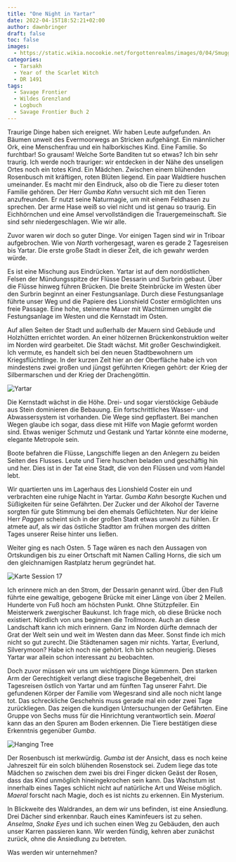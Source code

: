 ```yaml
---
title: "One Night in Yartar"
date: 2022-04-15T18:52:21+02:00
author: dawnbringer
draft: false
toc: false
images:
  - https://static.wikia.nocookie.net/forgottenrealms/images/0/04/Smuggler.png
categories:
  - Tarsakh
  - Year of the Scarlet Witch
  - DR 1491
tags: 
  - Savage Frontier
  - Wildes Grenzland
  - Logbuch
  - Savage Frontier Buch 2
---
```


Traurige Dinge haben sich ereignet. Wir haben Leute aufgefunden. An Bäumen unweit des Evermoorwegs an Stricken aufgehängt. Ein männlicher Ork, eine Menschenfrau und ein halborkisches Kind. Eine Familie. So furchtbar! So grausam! Welche Sorte Banditen tut so etwas? Ich bin sehr traurig. Ich werde noch trauriger: wir entdecken in der Nähe des unseligen Ortes noch ein totes Kind. Ein Mädchen. Zwischen einem blühenden Rosenbusch mit kräftigen, roten Blüten liegend. Ein paar Waldtiere huschen umeinander. Es macht mir den Eindruck, also ob die Tiere zu dieser toten Familie gehören. Der Herr _Gumba Kahn_ versucht sich mit den Tieren anzufreunden. Er nutzt seine Naturmagie, um mit einem Feldhasen zu sprechen. Der arme Hase weiß so viel nicht und ist genau so traurig. Ein Eichhörnchen und eine Amsel vervollständigen die Trauergemeinschaft. Sie sind sehr niedergeschlagen. Wie wir alle.

Zuvor waren wir doch so guter Dinge. Vor einigen Tagen sind wir in Triboar aufgebrochen. Wie von _Narth_ vorhergesagt, waren es gerade 2 Tagesreisen bis Yartar. Die erste große Stadt in dieser Zeit, die ich gewahr werden würde.

Es ist eine Mischung aus Eindrücken. Yartar ist auf dem nordöstlichen Felsen der Mündungsspitze der Flüsse Dessarin und Surbrin gebaut. Über die Flüsse hinweg führen Brücken. Die breite Steinbrücke im Westen über den Surbrin beginnt an einer Festungsanlage. Durch diese Festungsanlage führte unser Weg und die Papiere des Lionshield Coster ermöglichten uns freie Passage. Eine hohe, steinerne Mauer mit Wachtürmen umgibt die Festungsanlage im Westen und die Kernstadt im Osten.

Auf allen Seiten der Stadt und außerhalb der Mauern sind Gebäude und Holzhütten errichtet worden. An einer hölzernen Brückenkonstruktion weiter im Norden wird gearbeitet. Die Stadt wächst. Mit großer Geschwindigkeit. Ich vermute, es handelt sich bei den neuen Stadtbewohnern um Kriegsflüchtlinge. In der kurzen Zeit hier an der Oberfläche habe ich von mindestens zwei großen und jüngst geführten Kriegen gehört: der Krieg der Silbermarschen und der Krieg der Drachengöttin.

![Yartar](https://i.imgur.com/W4lwIHr.jpg)

Die Kernstadt wächst in die Höhe. Drei- und sogar vierstöckige Gebäude aus Stein dominieren die Bebauung. Ein fortschrittliches Wasser- und Abwassersystem ist vorhanden. Die Wege sind gepflastert. Bei manchen Wegen glaube ich sogar, dass diese mit Hilfe von Magie geformt worden sind. Etwas weniger Schmutz und Gestank und Yartar könnte eine moderne, elegante Metropole sein.

Boote befahren die Flüsse, Langschiffe liegen an den Anlegern zu beiden Seiten des Flusses. Leute und Tiere huschen beladen und geschäftig hin und her. Dies ist in der Tat eine Stadt, die von den Flüssen und vom Handel lebt.

Wir quartierten uns im Lagerhaus des Lionshield Coster ein und verbrachten eine ruhige Nacht in Yartar. _Gumba Kahn_ besorgte Kuchen und Süßigkeiten für seine Gefährten. Der Zucker und der Alkohol der Taverne sorgten für gute Stimmung bei den ehemals Geflüchteten. Nur der kleine Herr _Paggen_ scheint sich in der großen Stadt etwas unwohl zu fühlen. Er atmete auf, als wir das östliche Stadttor am frühen morgen des dritten Tages unserer Reise hinter uns ließen.

Weiter ging es nach Osten. 5 Tage wären es nach den Aussagen von Ortskundigen bis zu einer Ortschaft mit Namen Calling Horns, die sich um den gleichnamigen Rastplatz herum gegründet hat.

![Karte Session 17](https://i.imgur.com/fr1YAW8.jpg)

Ich erinnere mich an den Strom, der Dessarin genannt wird. Über den Fluß führte eine gewaltige, gebogene Brücke mit einer Länge von über 2 Meilen. Hunderte von Fuß hoch am höchsten Punkt. Ohne Stützpfeiler. Ein Meisterwerk zwergischer Baukunst. Ich frage mich, ob diese Brücke noch existiert. Nördlich von uns beginnen die Trollmoore. Auch an diese Landschaft kann ich mich erinnern. Ganz im Norden dürfte demnach der Grat der Welt sein und weit im Westen dann das Meer. Sonst finde ich mich nicht so gut zurecht. Die Städtenamen sagen mir nichts. Yartar, Everlund, Silverymoon? Habe ich noch nie gehört. Ich bin schon neugierig. Dieses Yartar war allein schon interessant zu beobachten.

Doch zuvor müssen wir uns um wichtigere Dinge kümmern. Den starken Arm der Gerechtigkeit verlangt diese tragische Begebenheit, drei Tagesreisen östlich von Yartar und am fünften Tag unserer Fahrt. Die gefundenen Körper der Familie vom Wegesrand sind alle noch nicht lange tot. Das schreckliche Geschehnis muss gerade mal ein oder zwei Tage zurückliegen. Das zeigen die kundigen Untersuchungen der Gefährten. Eine Gruppe von Sechs muss für die Hinrichtung verantwortlich sein. _Maeral_ kann das an den Spuren am Boden erkennen. Die Tiere bestätigen diese Erkenntnis gegenüber _Gumba_.

![Hanging Tree](https://i.imgur.com/GUWnBQV.jpg)

Der Rosenbusch ist merkwürdig. _Gumba_ ist der Ansicht, dass es noch keine Jahreszeit für ein solch blühenden Rosenstock sei. Zudem liege das tote Mädchen so zwischen dem zwei bis drei Finger dicken Geäst der Rosen, dass das Kind unmöglich hineingekrochen sein kann. Das Wachstum ist innerhalb eines Tages schlicht nicht auf natürliche Art und Weise möglich. _Maeral_ forscht nach Magie, doch es ist nichts zu erkennen. Ein Mysterium.

In Blickweite des Waldrandes, an dem wir uns befinden, ist eine Ansiedlung. Drei Dächer sind erkennbar. Rauch eines Kaminfeuers ist zu sehen. _Anselma_, _Snake Eyes_ und ich suchen einen Weg zu Gebäuden, den auch unser Karren passieren kann. Wir werden fündig, kehren aber zunächst zurück, ohne die Ansiedlung zu betreten.

Was werden wir unternehmen?
